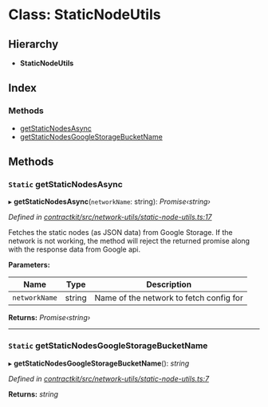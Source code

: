 # Class: StaticNodeUtils

## Hierarchy

* **StaticNodeUtils**

## Index

### Methods

* [getStaticNodesAsync](_network_utils_static_node_utils_.staticnodeutils.md#static-getstaticnodesasync)
* [getStaticNodesGoogleStorageBucketName](_network_utils_static_node_utils_.staticnodeutils.md#static-getstaticnodesgooglestoragebucketname)

## Methods

### `Static` getStaticNodesAsync

▸ **getStaticNodesAsync**(`networkName`: string): *Promise‹string›*

*Defined in [contractkit/src/network-utils/static-node-utils.ts:17](https://github.com/celo-org/celo-monorepo/blob/master/packages/contractkit/src/network-utils/static-node-utils.ts#L17)*

Fetches the static nodes (as JSON data) from Google Storage.
If the network is not working, the method will reject the returned promise
along with the response data from Google api.

**Parameters:**

Name | Type | Description |
------ | ------ | ------ |
`networkName` | string | Name of the network to fetch config for  |

**Returns:** *Promise‹string›*

___

### `Static` getStaticNodesGoogleStorageBucketName

▸ **getStaticNodesGoogleStorageBucketName**(): *string*

*Defined in [contractkit/src/network-utils/static-node-utils.ts:7](https://github.com/celo-org/celo-monorepo/blob/master/packages/contractkit/src/network-utils/static-node-utils.ts#L7)*

**Returns:** *string*
